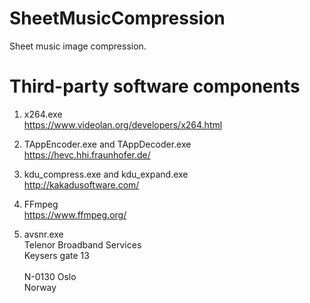 # SheetMusicCompression
Sheet music image compression.

Third-party software components 
===============================

1) x264.exe <br>
https://www.videolan.org/developers/x264.html

2) TAppEncoder.exe and TAppDecoder.exe <br>
https://hevc.hhi.fraunhofer.de/

3) kdu_compress.exe and kdu_expand.exe <br>
http://kakadusoftware.com/

4) FFmpeg <br>
https://www.ffmpeg.org/

5) avsnr.exe <br>
Telenor Broadband Services <br>
Keysers gate 13 <br>                       
N-0130 Oslo<br>
Norway                  
